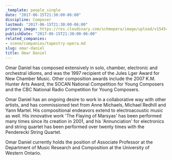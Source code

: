 ```yaml
---
_template: people_single
date: "2017-06-15T21:30:00-06:00"
discipline: Composer
lastmod: "2017-06-15T21:30:00-06:00"
primary_image: https://res.cloudinary.com/schmopera/image/upload/v1545409169/media/webhook-uploads/1497583816643/2017-06-12---Omar-Daniel.jpg.jpg
publishDate: "2017-06-15T21:30:00-06:00"
related_companies:
- scene/companies/tapestry-opera.md
slug: omar-daniel
title: Omar Daniel
---
```


Omar Daniel has composed extensively in solo, chamber, electronic and orchestral idioms, and was the 1997 recipient of the Jules Lger Award for New Chamber Music. Other composition awards include the 2007 K.M. Hunter Arts Award, the SOCAN National Competition for Young Composers and the CBC National Radio Competition for Young Composers.

Omar Daniel has an ongoing desire to work in a collaborative way with other artists, and has commissioned text from Anne Michaels, Michael Redhill and Yann Martel. His compositional endeavors extend to electroacoustic music as well. His innovative work 'The Flaying of Marsyas' has been performed many times since its creation in 2001, and his 'Annunciation' for electronics and string quartet has been performed over twenty times with the Penderecki String Quartet.

Omar Daniel currently holds the position of Associate Professor at the Department of Music Research and Composition at the University of Western Ontario.
